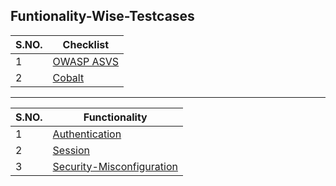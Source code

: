 ## Funtionality-Wise-Testcases
| S.NO. | Checklist |
| ------ | --------------- |
| 1 | [OWASP ASVS](https://owasp.org/www-project-application-security-verification-standard/)|
| 2 | [Cobalt](https://cobalt.io/vulnerability-wiki/)|

***

| S.NO. | Functionality |
| ------ | --------------- |
| 1 | [Authentication](/Functionality-Wise-Testcases/Authentication.md)|
| 2 | [Session](/Functionality-Wise-Testcases/Session.md)|
| 3 | [Security-Misconfiguration](/Functionality-Wise-Testcases/Security-Misconfiguration.md)|
